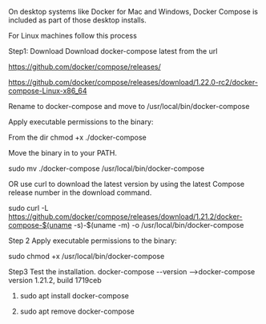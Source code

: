 On desktop systems like Docker for Mac and Windows, Docker Compose is included as part of those desktop installs.

For Linux machines follow this process



Step1: Download
Download docker-compose latest from the url

https://github.com/docker/compose/releases/


https://github.com/docker/compose/releases/download/1.22.0-rc2/docker-compose-Linux-x86_64



Rename to docker-compose and move to  /usr/local/bin/docker-compose

Apply executable permissions to the binary:

 From the dir
chmod +x ./docker-compose

Move the binary in to your PATH.

sudo mv ./docker-compose /usr/local/bin/docker-compose

OR use curl to download the latest version by 
using the latest Compose release number in the download command.

sudo curl -L https://github.com/docker/compose/releases/download/1.21.2/docker-compose-$(uname -s)-$(uname -m) -o /usr/local/bin/docker-compose


 

Step 2
Apply executable permissions to the binary:

sudo chmod +x /usr/local/bin/docker-compose


Step3
Test the installation.
docker-compose --version
-->docker-compose version 1.21.2, build 1719ceb

1. sudo apt install docker-compose

1. sudo apt remove docker-compose
